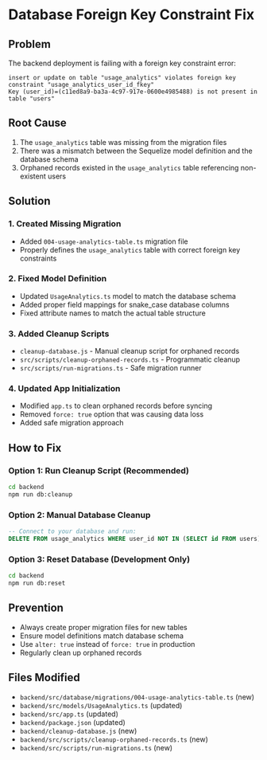 # Database Foreign Key Constraint Fix

## Problem
The backend deployment is failing with a foreign key constraint error:
```
insert or update on table "usage_analytics" violates foreign key constraint "usage_analytics_user_id_fkey"
Key (user_id)=(c11ed8a9-ba3a-4c97-917e-0600e4985488) is not present in table "users"
```

## Root Cause
1. The `usage_analytics` table was missing from the migration files
2. There was a mismatch between the Sequelize model definition and the database schema
3. Orphaned records existed in the `usage_analytics` table referencing non-existent users

## Solution

### 1. Created Missing Migration
- Added `004-usage-analytics-table.ts` migration file
- Properly defines the `usage_analytics` table with correct foreign key constraints

### 2. Fixed Model Definition
- Updated `UsageAnalytics.ts` model to match the database schema
- Added proper field mappings for snake_case database columns
- Fixed attribute names to match the actual table structure

### 3. Added Cleanup Scripts
- `cleanup-database.js` - Manual cleanup script for orphaned records
- `src/scripts/cleanup-orphaned-records.ts` - Programmatic cleanup
- `src/scripts/run-migrations.ts` - Safe migration runner

### 4. Updated App Initialization
- Modified `app.ts` to clean orphaned records before syncing
- Removed `force: true` option that was causing data loss
- Added safe migration approach

## How to Fix

### Option 1: Run Cleanup Script (Recommended)
```bash
cd backend
npm run db:cleanup
```

### Option 2: Manual Database Cleanup
```sql
-- Connect to your database and run:
DELETE FROM usage_analytics WHERE user_id NOT IN (SELECT id FROM users);
```

### Option 3: Reset Database (Development Only)
```bash
cd backend
npm run db:reset
```

## Prevention
- Always create proper migration files for new tables
- Ensure model definitions match database schema
- Use `alter: true` instead of `force: true` in production
- Regularly clean up orphaned records

## Files Modified
- `backend/src/database/migrations/004-usage-analytics-table.ts` (new)
- `backend/src/models/UsageAnalytics.ts` (updated)
- `backend/src/app.ts` (updated)
- `backend/package.json` (updated)
- `backend/cleanup-database.js` (new)
- `backend/src/scripts/cleanup-orphaned-records.ts` (new)
- `backend/src/scripts/run-migrations.ts` (new)
